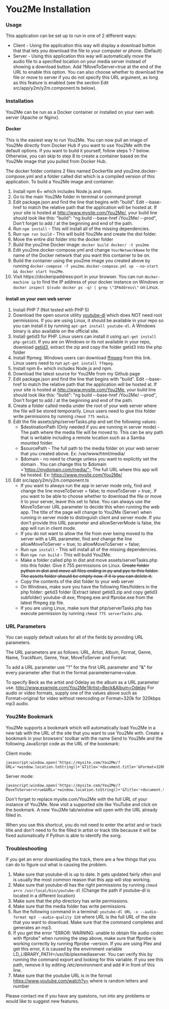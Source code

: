 # You2Me Installation

### Usage
This application can be set up to run in one of 2 different ways: 

 - Client - Using the application this way will display a download button that that lets you download the file to your computer or phone. (Default)
 - Server - Using this application this way will automatically move the audio file to a specified location on your media server instead of showing a download button. Add ?MoveToServer=true at the end of the URL to enable this option. You can also choose whether to download the file or move to server if you do not specify this URL argument, as long as this feature is enabled (see the section Edit src/app/y2m/y2m.component.ts below).

### Installation

You2Me can be run as a Docker container or installed on your own web server (Apache or Nginx). 

#### Docker
This is the easiest way to run You2Me. You can now pull an image of You2Me directly from Docker Hub if you want to use You2Me with the default options. If you want to build it yourself, follow steps 1-7 below. Otherwise, you can skip to step 8 to create a container based on the You2Me image that you pulled from Docker Hub.

The docker folder contains 2 files named Dockerfile and you2me.docker-compose.yml and a folder called dist which is a compiled version of this application. To build a You2Me image and container:

   1. Install npm 6+ which includes Node.js and npm.
   1. Go to the main You2Me folder in terminal or command prompt
   1. Edit package.json and find the line that begins with "build". Edit --base-href to match the relative path that the application will be hosted at. If your site is hosted at http://www.mysite.com/You2Me/, your build line should look like this: "build": "ng build --base-href /You2Me/ --prod", Don't forget to add / at the beginning and end of the path.
   1. Run `npm install` - This will install all of the missing dependencies.
   1. Run `npm run build` - This will build You2Me and create the dist folder.
   1. Move the entire dist folder into the docker folder
   1. Build the you2me Docker image: `docker build docker/ -t you2me`
   1. Edit you2me.docker-compose.yml and change `YourNetworkName` to the name of the Docker network that you want this container to be on.
   1. Build the container using the you2me image you created above by running `docker-compose -f you2me.docker-compose.yml up --no-start && docker start You2Me`.
   1. Visit https://dockeripaddress:port in your browser. You can run `docker-machine ip` to find the IP address of your docker instance on Windows or `docker inspect $(sudo docker ps -q) | grep \"IPAddress\"` on Linux.

#### Install on your own web server
   1. Install  PHP 7 (Not tested with PHP 5) 
   1. Download the open source utility [youtube-dl](https://rg3.github.io/youtube-dl/) which does NOT need root permissions. If you are using Linux, it should be available in your repo so you can install it by running `apt-get install youtube-dl`. A Windows binary is also available on the official site.
   1. Install getid3 for PHP. Linux users can install it using `apt-get install php-getid3`. If you are on Windows or its not available in your repo, download [getid3](http://getid3.sourceforge.net), extract the zip and copy the folder getid3 into the php folder
   1. Install ffpmeg. Windows users can download [ffmpeg](https://ffmpeg.org/) from this link. Linux users need to run `apt-get install ffmpeg`.
   1. Install npm 6+ which includes Node.js and npm.
   1. Download the latest source for You2Me from my Github page
   1. Edit package.json and find the line that begins with "build". Edit --base-href to match the relative path that the application will be hosted at. If your site is hosted at http://www.mysite.com/You2Me, your build line should look like this: "build": "ng build --base-href /You2Me/ --prod", Don't forget to add / at the beginning and end of the path.
   1. Create a folder called media under the root of your web server where the file will be stored temporarily. Linux users need to give this folder write permissions by running `chmod 775 media`.
   1. Edit the file assets/php/serverTasks.php and set the following values: 
        - $destinationPath (Only needed if you are running in server mode) - The path where the media file will be moved to. This can be any path that is writable including a remote location such as a Samba mounted folder.
        - $sourcePath - The full path to the media folder on your web server that you created above. Ex: /var/www/html/media/
        - $domain - no need to change unless you want to explicitly set the domain . You can change this to $domain ='https://mydomain.com/media/"- The full URL where this app will be hosted. Ex: https://www.mysite.com/You2Me/
   1. Edit src/app/y2m/y2m.component.ts 
        - If you want to always run the app in server mode only, find and change the line moveToServer = false; to moveToServer = true;. If you want to be able to choose whether to download the file or move it to your server, leave this set to false. You can always use the MoveToServer URL parameter to decide this when running the web app. The title of the page will change to You2Me (Server) when running in server mode to distinguish client and server mode. If you don't provide this URL parameter and allowServerMode is false, the app  will run in client mode.
        - If you do not want to allow the file from ever being moved to the server with a URL parameter, find and change the line allowMoveToServer = true; to allowMoveToServer = false;
        - Run `npm install` - This will install all of the missing dependencies.
        - Run `npm run build` - This will build You2Me.
        - Make a folder called php in dist and move assets/serverTasks.php into this folder. Give it 755 permissions on Linux. ~~Create folder python in dist and move all files ending in py and pyc to this folder. The assets folder should be empty now. if it is you can delete it.~~   
        - Copy the contents of the dist folder to your web server
        - On Windows, make sure you have the following files/folders in the php folder: getid3 folder (Extract latest getid3.zip and copy getid3 subfolder) youtube-dl.exe, ffmpeg.exe and ffprobe.exe from the latest ffmpeg zip file.
        - If you are using Linux, make sure that php/serverTasks.php has execute permission by running `chmod 775 serverTasks.php`.

### URL Parameters
You can supply default values for all of the fields by providing URL parameters.

The URL parameters are as follows: URL, Artist, Album, Format, Genre, Name, TrackNum, Genre, Year, MoveToServer and Format. 

To add a URL parameter use "?" for the first URL parameter and "&" for every parameter after that in the format parametername=value. 

To specify Beck as the artist and Odelay as the album as a URL parameter use. http://www.example.com/You2Me?Artist=Beck&Album=Odelay For audio or video formats, supply one of the values above such as Format=original for video without reencoding or Format=320k for 320kbps mp3 audio.

### You2Me Bookmark

You2Me supports a bookmark which will automatically load You2Me in a new tab with the URL of the site that you want to use You2Me with. Create a bookmark in your browsers' toolbar with the name Send to You2Me and the following JavaScript code as the URL of the bookmark:

Client mode:

```
javascript:window.open('https://mysite.com/You2Me/?URL='+window.location.toString()+'&Title='+document.title+'&Format=320k','_parent','');event.preventDefault();
```
Server mode:

```
javascript:window.open('https://mysite.com/You2Me/?MoveToServer=true&URL='+window.location.toString()+'&Title='+document.title+'&Format=320k','_parent','');event.preventDefault();
```

Don't forget to replace mysite.com/You2Me with the full URL of your instance of You2Me. Now visit a supported site like YouTube and click on the bookmark. A new You2Me tab/window will open with the URL already filled in. 

When you use this shortcut, you do not need to enter the artist and or track title and don't need to fix the filled in artist or track title because it will be fixed automatically if Python is able to identify the song.

### Troubleshooting

If you get an error downloading the track, there are a few things that you can do to figure out what is causing the problem.

1. Make sure that youtube-dl is up to date. It gets updated fairly often and is usually the most common reason that this app  will stop working.
1. Make sure that youtube-dl has the right permissions by running `chmod a+rx /usr/local/bin/youtube-dl` (Change the path if youtube-dl is located in a different location)
1. Make sure that the php directory has write permissions.
1. Make sure that the media folder has write permissions. 
1. Run the following command in a terminal: `youtube-dl URL -x --audio-format mp3 --audio-quality 320` where URL is the full URL of the site that you want to download. Make sure that the command completes and generates an mp3.
1. If you get the error "ERROR: WARNING: unable to obtain file audio codec with ffprobe" when running the step above, make sure that ffprobe is working     correctly by running ffprobe -version. If you are using Plex and get this error, it is caused by the envirnment variable LD_LIBRARY_PATH=/usr/lib/plexmediaserver. You can verify this by running the command export and looking for this variable. If you see this path, remove it by editing /etc/environment and add # in front of this line.
1. Make sure that the youtube URL is in the format https://www.youtube.com/watch?v=<YOUTUBEID> where <YOUTUBEID> is random letters and number

Please contact me if you have any questons, run into any problems or would like to suggest new features. 